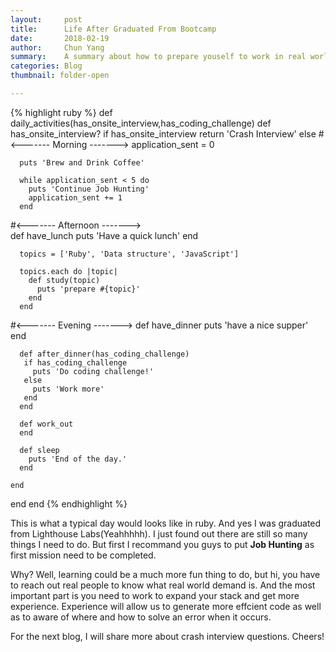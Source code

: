 ```yaml
---
layout:     post
title:      Life After Graduated From Bootcamp
date:       2018-02-19
author:     Chun Yang
summary:    A summary about how to prepare youself to work in real world after graduated from bootcamp. 
categories: Blog
thumbnail: folder-open

---
```

{% highlight ruby %}
def daily_activities(has_onsite_interview,has_coding_challenge)
  def has_onsite_interview?
    if has_onsite_interview
      return 'Crash Interview'
    else
#<------- Morning ------->
	  application_sent = 0

	  puts 'Brew and Drink Coffee'

	  while application_sent < 5 do
	    puts 'Continue Job Hunting'
	    application_sent += 1
	  end 
#<------- Afternoon ------->  
	  def have_lunch
	    puts 'Have a quick lunch'
	  end
	  
	  topics = ['Ruby', 'Data structure', 'JavaScript']

	  topics.each do |topic|
	    def study(topic)
	      puts 'prepare #{topic}'
	    end
	  end
#<------- Evening ------->
	  def have_dinner
	    puts 'have a nice supper'
	  end

	  def after_dinner(has_coding_challenge)
	   if has_coding_challenge
	     puts 'Do coding challenge!'
	   else
	     puts 'Work more'
	   end
	  end 

	  def work_out
	  end

	  def sleep
	    puts 'End of the day.'
	  end 
    
    end
  end
end
{% endhighlight %}

This is what a typical day would looks like in ruby. And yes I was graduated from Lighthouse Labs(Yeahhhhh). I just found out there are still so many things I need to do. But first I recommand you guys to put <b>Job Hunting</b> as first mission need to be completed.

Why? Well, learning could be a much more fun thing to do, but hi, you have to reach out real people to know what real world demand is. And the most important part is you need to work to expand your stack and get more experience. Experience will allow us to generate more effcient code as well as to aware of where and how to solve an error when it occurs.

For the next blog, I will share more about crash interview questions. Cheers!
